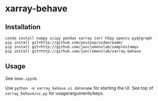 # xarray-behave

## Installation
```shell
conda install numpy scipy pandas xarray zarr h5py opencv pyqtgraph
pip install git+http://github.com/postpop/videoreader
pip install git+http://github.com/janclemenslab/samplestamps
pip install git+http://github.com/janclemenslab/xarray-behave
```

## Usage
See `demo.ipynb`.

Use `python -m xarray_behave.ui datename` for starting the UI. See top of `xarray_behave/ui.py` for usage/arguments/keys.